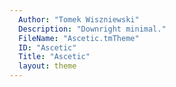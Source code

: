 ```yaml
---
  Author: "Tomek Wiszniewski"
  Description: "Downright minimal."
  FileName: "Ascetic.tmTheme"
  ID: "Ascetic"
  Title: "Ascetic"
  layout: theme
---
```

  
